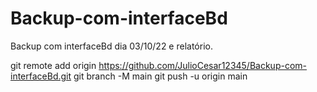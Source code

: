 # Backup-com-interfaceBd
Backup com interfaceBd dia 03/10/22 e relatório.


git remote add origin https://github.com/JulioCesar12345/Backup-com-interfaceBd.git
git branch -M main
git push -u origin main
